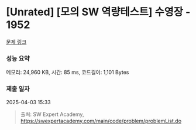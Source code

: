 # [Unrated] [모의 SW 역량테스트] 수영장 - 1952 

[문제 링크](https://swexpertacademy.com/main/code/problem/problemDetail.do?contestProbId=AV5PpFQaAQMDFAUq) 

### 성능 요약

메모리: 24,960 KB, 시간: 85 ms, 코드길이: 1,101 Bytes

### 제출 일자

2025-04-03 15:33



> 출처: SW Expert Academy, https://swexpertacademy.com/main/code/problem/problemList.do